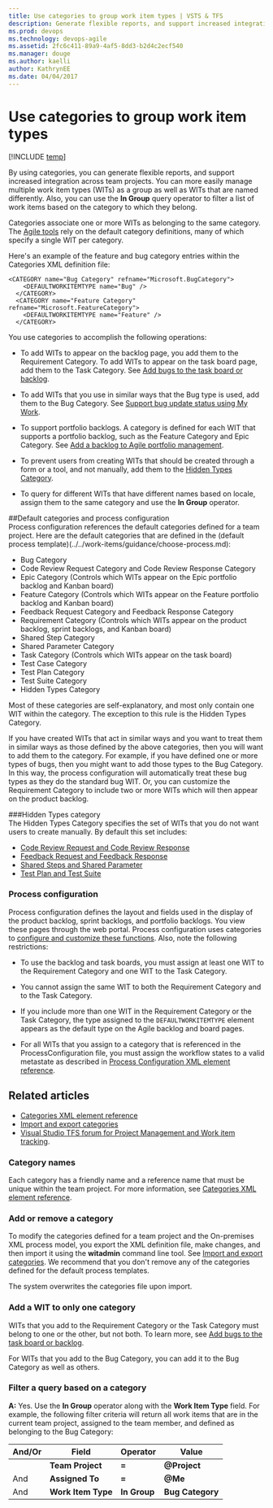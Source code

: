 ```yaml
---
title: Use categories to group work item types | VSTS & TFS
description: Generate flexible reports, and support increased integration across team projects using categories 
ms.prod: devops
ms.technology: devops-agile
ms.assetid: 2fc6c411-89a9-4af5-8dd3-b2d4c2ecf540
ms.manager: douge
ms.author: kaelliauthor: KathrynEE
ms.date: 04/04/2017
---
```


# Use categories to group work item types

[!INCLUDE [temp](../../_shared/version-header-hosted-plus-tfs.md)]


By using categories, you can generate flexible reports, and support increased integration across team projects. You can more easily manage multiple work item types (WITs) as a group as well as WITs that are named differently. Also, you can use the **In Group** query operator to filter a list of work items based on the category to which they belong.  
  
Categories associate one or more WITs as belonging to the same category. The [Agile tools](../../../organizations/settings/about-teams-and-settings.md) rely on the default category definitions, many of which specify a single WIT per category.  
  
Here's an example of the feature and bug category entries within the Categories XML definition file:  
  
```  
<CATEGORY name="Bug Category" refname="Microsoft.BugCategory">  
    <DEFAULTWORKITEMTYPE name="Bug" />  
  </CATEGORY>  
  <CATEGORY name="Feature Category" refname="Microsoft.FeatureCategory">  
    <DEFAULTWORKITEMTYPE name="Feature" />  
  </CATEGORY>  
```  
  
You use categories to accomplish the following operations:  
  
-   To add WITs to appear on the backlog page, you add them to the Requirement Category. To add WITs to appear on the task board page, add them to the Task Category. See [Add bugs to the task board or backlog](../add-wits-to-backlogs-and-boards.md).  
  
-   To add WITs that you use in similar ways that the Bug type is used, add them to the Bug Category. See [Support bug update status using My Work](support-bug-update-status-using-my-work.md).  
  
-   To support portfolio backlogs. A category is defined for each WIT that supports a portfolio backlog, such as the Feature Category and Epic Category. See [Add a backlog to Agile portfolio management](../add-portfolio-backlogs.md).  
  
-   To prevent users from creating WITs that should be created through a form or a tool, and not manually, add them to the [Hidden Types Category](#hiddentypes).  
  
-   To query for different WITs that have different names based on locale, assign them to the same category and use the **In Group** operator.  
  
<a name="process"></a> 
##Default categories and process configuration  
 Process configuration references the default categories defined for a team project. Here are the default categories that are defined in the  (default process template)(../../work-items/guidance/choose-process.md):  
  
-   Bug Category    
-   Code Review Request Category and Code Review Response Category    
-   Epic Category (Controls which WITs appear on the Epic portfolio backlog and Kanban board)    
-   Feature Category (Controls which WITs appear on the Feature portfolio backlog and Kanban board)   
-   Feedback Request Category and Feedback Response Category   
-   Requirement Category (Controls which WITs appear on the product backlog, sprint backlogs, and Kanban board)   
-   Shared Step Category    
-   Shared Parameter Category    
-   Task Category (Controls which WITs appear on the task board)    
-   Test Case Category    
-   Test Plan Category    
-   Test Suite Category  
-   Hidden Types Category  
  
Most of these categories are self-explanatory, and most only contain one WIT within the category. The exception to this rule is the Hidden Types Category.  
  
If you have created WITs that act in similar ways and you want to treat them in similar ways as those defined by the above categories, then you will want to add them to the category. For example, if you have defined one or more types of bugs, then you might want to add those types to the Bug Category. In this way, the process configuration will automatically treat these bug types as they do the standard bug WIT. Or, you can customize the Requirement Category to include two or more WITs which will then appear on the product backlog.  
  
<a name="hiddentypes"></a> 
###Hidden Types category  
 The Hidden Types Category specifies the set of WITs that you do not want users to create manually. By default this set includes:  
  
-   [Code Review Request and Code Review Response](../../../tfvc/day-life-alm-developer-suspend-work-fix-bug-conduct-code-review.md )    
-   [Feedback Request and Feedback Response](../../../feedback/get-feedback.md)    
-   [Shared Steps and Shared Parameter](../../../test/create-test-cases.md)    
-   [Test Plan and Test Suite](../../../test/create-a-test-plan.md)  
  
### Process configuration  
Process configuration defines the layout and fields used in the display of the product backlog,  sprint backlogs, and portfolio backlogs. You view these pages through the web portal. Process configuration uses categories to [configure and customize these functions](process-configuration-xml-element.md). Also, note the following restrictions:  
  
-   To use the backlog and task boards, you must assign at least one WIT to the Requirement Category and one WIT to the Task Category.    
-   You cannot assign the same WIT to both the Requirement Category and to the Task Category.    
-   If you include more than one WIT in the Requirement Category or the Task Category, the type assigned to the `DEFAULTWORKITEMTYPE` element appears as the default type on the Agile backlog and board pages.  
  
-   For all WITs that you assign to a category that is referenced in the ProcessConfiguration file, you must assign the workflow states to a valid metastate as described in [Process Configuration XML element reference](process-configuration-xml-element.md).  
  
## Related articles 
- [Categories XML element reference](categories-xml-element-reference.md)  
- [Import and export categories](witadmin/witadmin-import-export-categories.md)
- [Visual Studio TFS forum for Project Management and Work item tracking](http://social.msdn.microsoft.com/Forums/vstudio/en-US/home?forum=tfsworkitemtracking).
  
### Category names 
Each category has a friendly name and a reference name that must be unique within the team project. For more information, see [Categories XML element reference](categories-xml-element-reference.md).  
  
### Add or remove a category 
To modify the categories defined for a team project and the On-premises XML process model, you export the XML definition file, make changes, and then import it using the **witadmin** command line tool. See [Import and export categories](witadmin/witadmin-import-export-categories.md). We recommend that you don't remove any of the  categories defined for the default process templates.  

The system overwrites the categories file upon import.  
  
### Add a WIT to only one category 
WITs that you add to the Requirement Category or the Task Category must belong to one or the other, but not both. To learn more, see [Add bugs to the task board or backlog](../add-wits-to-backlogs-and-boards.md).  
  
For WITs that you add to the Bug Category, you can add it to the Bug Category as well as others.  

<a name="query"></a>   
###  Filter a query based on a category 
 **A:** Yes. Use the **In Group** operator along with the **Work Item Type** field. For example, the following filter criteria will return all work items that are in the current team project, assigned to the team member, and defined as belonging to the Bug Category:  
  
|**And/Or**|**Field**|**Operator**|**Value**|  
|-----------------|---------------|------------------|---------------|  
||**Team Project**|**=**|**@Project**|  
|And|**Assigned To**|**=**|**@Me**|  
|And|**Work Item Type**|**In Group**|**Bug Category**|  
